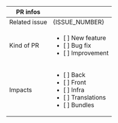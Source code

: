 PR  infos           |                                                                                                                                                                                                       |
|------------------|-------------------------------------------------------------------------------------------------------------------------------------------------------------------------------------------------------|
| Related issue  | {ISSUE_NUMBER}                                                                                                                                                                                        |
| Kind of PR | <ul><li>[ ] New feature</li><li>[ ] Bug fix</li><li>[ ] Improvement</li></ul>                                                                                                                         |
| Impacts | <ul><li>[ ] Back</li><li>[ ] Front</li><li>[ ] Infra</li><li>[ ] Translations</li><li>[ ] Bundles</li></ul>                                                                                           |


